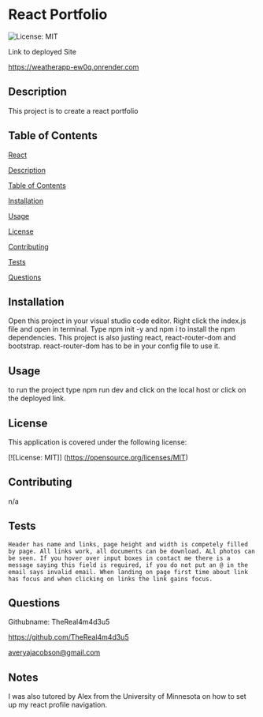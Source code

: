 # React Portfolio

   

  ![License: MIT](https://img.shields.io/badge/License-MIT-yellow.svg) 

Link to deployed Site 

https://weatherapp-ew0q.onrender.com 

## Description 

This project is to create a react portfolio




## Table of Contents  

[React](#reach)

[Description](#description)

[Table of Contents](#table-of-contents)

[Installation](#installation)

[Usage](#usage)

[License](#license)

[Contributing](#contributing)

[Tests](#tests)

[Questions](#questions)

  ## Installation  

  Open this project in your visual studio code editor. Right click the index.js file and open in terminal. Type npm init -y and npm i to install the npm dependencies. This project is also justing react, react-router-dom and bootstrap. react-router-dom has to be in your config file to use it. 

   

  ## Usage  

  to run the project type npm run dev and click on the local host or click on the deployed link. 

   

  ## License 

  This application is covered under the following license:  

   

  [![License: MIT]] (https://opensource.org/licenses/MIT) 

   

  ## Contributing  

  n/a 

   

  ## Tests  

    Header has name and links, page height and width is competely filled by page. All links work, all documents can be download. ALl photos can be seen. If you hover over input boxes in contact me there is a message saying this field is required, if you do not put an @ in the email says invalid email. When landing on page first time about link has focus and when clicking on links the link gains focus. 

   
  ## Questions 

  Githubname: TheReal4m4d3u5

   

  https://github.com/TheReal4m4d3u5 

   

  averyajacobson@gmail.com 



## Notes
I was also tutored by Alex from the University of Minnesota on how to set up my react profile navigation. 

